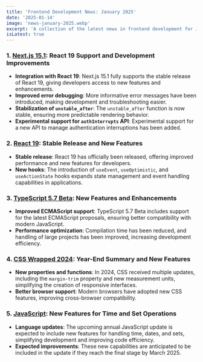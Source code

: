 ```yaml
---
title: 'Frontend Development News: January 2025'
date: '2025-01-14'
image: 'news-january-2025.webp'
excerpt: 'A collection of the latest news in frontend development for January 2025'
isLatest: true
---
```


### 1. **[Next.js 15.1](https://nextjsweekly.com/issues/70): React 19 Support and Development Improvements**
- **Integration with React 19**: Next.js 15.1 fully supports the stable release of React 19, giving developers access to new features and enhancements.
- **Improved error debugging**: More informative error messages have been introduced, making development and troubleshooting easier.
- **Stabilization of `unstable_after`**: The `unstable_after` function is now stable, ensuring more predictable rendering behavior.
- **Experimental support for `authInterrupts` API**: Experimental support for a new API to manage authentication interruptions has been added.

### 2. **[React 19](https://nextjsweekly.com/issues/70): Stable Release and New Features**
- **Stable release**: React 19 has officially been released, offering improved performance and new features for developers.
- **New hooks**: The introduction of `useEvent`, `useOptimistic`, and `useActionState` hooks expands state management and event handling capabilities in applications.

### 3. **[TypeScript 5.7 Beta](https://thisweekinjavascript.com/): New Features and Enhancements**
- **Improved ECMAScript support**: TypeScript 5.7 Beta includes support for the latest ECMAScript proposals, ensuring better compatibility with modern JavaScript.
- **Performance optimization**: Compilation time has been reduced, and handling of large projects has been improved, increasing development efficiency.

### 4. **[CSS Wrapped 2024](https://nextjsweekly.com/issues/70): Year-End Summary and New Features**
- **New properties and functions**: In 2024, CSS received multiple updates, including the `margin-trim` property and new measurement units, simplifying the creation of responsive interfaces.
- **Better browser support**: Modern browsers have adopted new CSS features, improving cross-browser compatibility.

### 5. **[JavaScript](https://thenewstack.io/javascript-due-for-new-time-date-and-set-features-next-year/): New Features for Time and Set Operations**
- **Language updates**: The upcoming annual JavaScript update is expected to include new features for handling time, dates, and sets, simplifying development and improving code efficiency.
- **Expected improvements**: These new capabilities are anticipated to be included in the update if they reach the final stage by March 2025.
